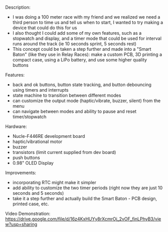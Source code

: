 Description: 
- I was doing a 100 meter race with my friend and we realized we need a third person to time us and tell us when to start, I wanted to try making a device that could do this for us 
- I also thought I could add some of my own features, such as a stopwatch and display, and a timer mode that could be used for interval runs around the track (ie 10 seconds sprint, 5 seconds rest)
- This concept could be taken a step further and made into a "Smart Baton" (like they use in Relay Races): make a custom PCB, 3D printing a compact case, using a LiPo battery, and use some higher quality buttons

Features:
- back and ok buttons, button state tracking, and button debouncing using timers and interrupts
- state machine to transition between different modes
- can customize the output mode (haptic/vibrate, buzzer, silent) from the menu
- can navigate between modes and ability to pause and reset timer/stopwatch

Hardware:
- Nucle-F446RE development board
- haptic/vibrational motor
- buzzer
- transistors (limit current supplied from dev board)
- push buttons
- 0.98" OLED Display

Improvements:
- incorporating RTC might make it simpler
- add ability to customize the two timer periods (right now they are just 10 seconds and 5 seconds)
- take it a step further and actually build the Smart Baton - PCB design, printed case, etc. 

Video Demonstration:
https://drive.google.com/file/d/16z4KxHUYy8rXcmrOj_2vOF_finLPhyB3/view?usp=sharing
